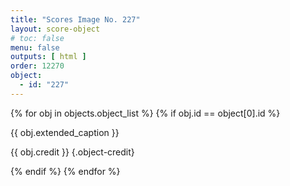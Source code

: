 ```yaml
---
title: "Scores Image No. 227"
layout: score-object
# toc: false
menu: false
outputs: [ html ]
order: 12270
object:
  - id: "227"
---
```


{% for obj in objects.object_list %}
{% if obj.id == object[0].id %}

{{ obj.extended_caption }}

{{ obj.credit }} {.object-credit}

{% endif %}
{% endfor %}
